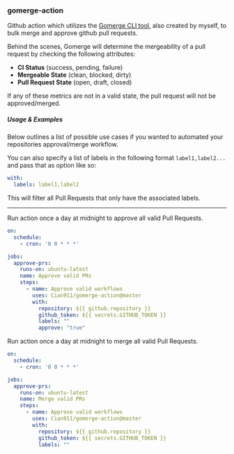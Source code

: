 ### gomerge-action

Github action which utilizes the [Gomerge CLI tool](https://github.com/Cian911/gomerge), also created by myself, to bulk merge and approve github pull requests.

Behind the scenes, Gomerge will determine the mergeability of a pull request by checking the following attributes:

- **CI Status** (success, pending, failure)
- **Mergeable State** (clean, blocked, dirty)
- **Pull Request State** (open, draft, closed)

If any of these metrics are not in a valid state, the pull request will not be approved/merged.

##### Usage & Examples

Below outlines a list of possible use cases if you wanted to automated your repositories approval/merge workflow.

You can also specify a list of labels in the following format `label1,label2...` and pass that as option like so:
```yaml
with:
  labels: label1,label2
```

This will filter all Pull Requests that only have the associated labels.

---

Run action once a day at midnight to approve all valid Pull Requests.
```yaml
on:
  schedule:
    - cron: '0 0 * * *'

jobs:
  approve-prs:
    runs-on: ubuntu-latest
    name: Approve valid PRs 
    steps:
      - name: Approve valid workflows
        uses: Cian911/gomerge-action@master
        with:
          repository: ${{ github.repository }}
          github_token: ${{ secrets.GITHUB_TOKEN }}
          labels: ""
          approve: "true"
```

Run action once a day at midnight to merge all valid Pull Requests.
```yaml
on:
  schedule:
    - cron: '0 0 * * *'

jobs:
  approve-prs:
    runs-on: ubuntu-latest
    name: Merge valid PRs 
    steps:
      - name: Approve valid workflows
        uses: Cian911/gomerge-action@master
        with:
          repository: ${{ github.repository }}
          github_token: ${{ secrets.GITHUB_TOKEN }}
          labels: ""
```
